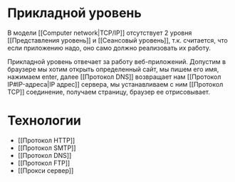 # Прикладной уровень
В модели [[Computer network|TCP/IP]] отсутствует 2 уровня [[Представления уровень]] и [[Сеансовый уровень]], т.к. считается, что если приложению надо, оно само должно реализовать их работу.

Прикладной уровень отвечает за работу веб-приложений. Допустим в браузере мы хотим открыть определенный сайт, мы пишем его имя, нажимаем enter, далее [[Протокол DNS]] возвращает нам [[Протокол IP#IP-адреса|IP адрес]] сервера, мы устанавливаем с ним [[Протокол TCP]] соединение, получаем страницу, браузер ее отрисовывает. 

# Технологии
* [[Протокол HTTP]]
* [[Протокол SMTP]]
* [[Протокол DNS]]
* [[Протокол FTP]]
* [[Прокси сервер]]
